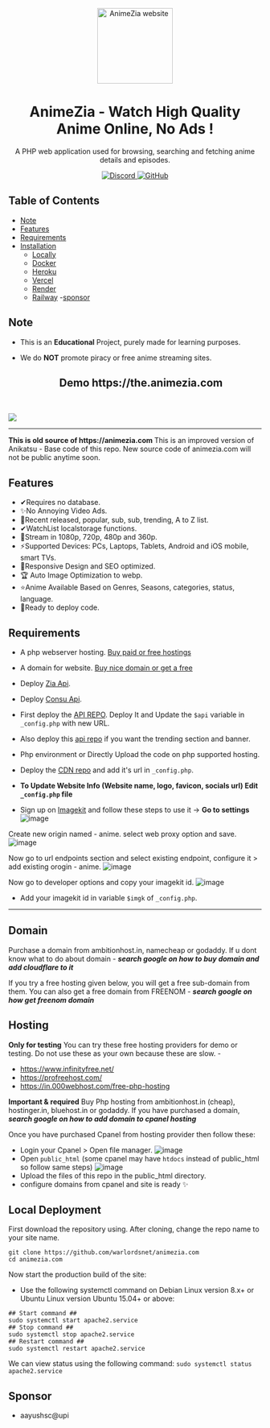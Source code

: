 <p align="center">
  <a href="https://animezia.com/">
    <img alt="AnimeZia website" src="https://cdnzia.pages.dev/images/logo.webp" width="150">
  </a>
</p>

<h1 align="center">
  AnimeZia - Watch High Quality Anime Online, No Ads !
</h1>

<p align="center">
 A PHP web application used for browsing, searching and fetching anime details and episodes.
</p>
<p align="center">
    <a href="https://discord.gg/43pgyxBDPg">
      <img src="https://img.shields.io/discord/987492554486452315?color=7289da&label=discord&logo=discord&logoColor=7289da" alt="Discord">
    </a>
    <a href="https://telegram.me/animezia_updates">
    <img src="https://img.shields.io/badge/-warlordsnet-blue?style=flat-square&logo=telegram&logoColor=white&link=https://www.telegram.me/animezia_updates" alt="GitHub">
  </a>
</p>

<h2> Table of Contents </h2>

- [Note](#note)
- [Features](#features)
- [Requirements](#requirements)
- [Installation](#installation)
  - [Locally](#locally)
  - [Docker](#docker)
  - [Heroku](#heroku)
  - [Vercel](#vercel)
  - [Render](#render)
  - [Railway](#railway)
-[sponsor](#sponsor)

## Note

* This is an **Educational** Project, purely made for learning purposes.
* We do **NOT** promote piracy or free anime streaming sites.

  <div align="center">
   <h2> Demo https://the.animezia.com </h2> <br>
   <!-- PREVIEW IMAGE -->
<img src="https://blogger.googleusercontent.com/img/b/R29vZ2xl/AVvXsEiceJ8ksJ7c_-6zydA2eB2l9jKM0ls32LALgy60oizZrMn4tJwZ1IH48aurvpgoH6aok11EjXQ5YPfytuc-oXJJ6q5Ar83fV6nXQrvgSdNhQPMZ96dNxkqh6SEyEJK6flk-UWQncxzqurvh_nls_yZ8VEDJ-zDpQeCVKdq1WzztkqsLendtpbNgXYXLQw/s700/Screenshot%202023-04-01%20184807.png">
  </div>
  
  <hr />
<strong>This is old source of https://animezia.com </strong>
This is an improved version of Anikatsu - Base code of this repo.
New source code of animezia.com will not be public anytime soon.


## Features 
 - ✔Requires no database.
 - ✨No Annoying Video Ads.
 - 🎁Recent released, popular, sub, sub, trending, A to Z list.
 - ✔WatchList localstorage functions.
 - 🎉Stream in 1080p, 720p, 480p and 360p.
 - ⚡Supported Devices: PCs, Laptops, Tablets, Android and iOS mobile, smart TVs.
 - 🎨Responsive Design and SEO optimized.
 - 🏆 Auto Image Optimization to webp. 
 - ⭐Anime Available Based on Genres, Seasons, categories, status, language.
 - 🚀Ready to deploy code.


## Requirements
 - A php webserver hosting. [Buy paid or free hostings](#hosting)
 - A domain for website. [Buy nice domain or get a free](#domain)
 - Deploy [Zia Api](#api).
 - Deploy [Consu Api](#api).
 - First deploy the <a href="https://github.com/warlordsnet/zia-api" >API REPO</a>. Deploy It and Update the `$api` variable in `_config.php` with new URL.
 - Also deploy this <a href="https://github.com/warlordsnet/consu-api">api repo</a> if you want the trending section and banner.
 - Php environment or Directly Upload the code on php supported hosting.
 - Deploy the <a href="https://github.com/warlordsnet/cdnzia">CDN repo</a> and add it's url in  `_config.php`.

 - **To Update Website Info (Website name, logo, favicon, socials url) Edit `_config.php` file**
 - Sign up on <a href="https://imagekit.io">Imagekit</a> and follow these steps to use it ->
 **Go to settings**
![image](https://user-images.githubusercontent.com/125268757/231135267-26a145c8-cb6f-49fc-a055-6db70d4529dd.png)

Create new origin named - anime. select web proxy option and save.
![image](https://user-images.githubusercontent.com/125268757/231141699-8963cb08-6298-4278-b5fe-f45223a5b376.png)

Now go to url endpoints section and select existing endpoint, configure it > add existing orogin - anime.
![image](https://user-images.githubusercontent.com/125268757/231142346-fefaf351-6177-4458-b419-b6f095133640.png)

Now go to developer options and copy your imagekit id.
![image](https://user-images.githubusercontent.com/125268757/231146646-e53e1eff-3e03-42dd-9838-3e83823a8c8d.png)

- Add your imagekit id in variable `$imgk` of `_config.php`.

<hr />

## Domain
Purchase a domain from ambitionhost.in, namecheap or godaddy.
If u dont know what to do about domain - **_search google on how to buy domain and add cloudflare to it_**

If you try a free hosting given below, you will get a free sub-domain from them.
You can also get a free domain from FREENOM - **_search google on how get freenom domain_**

## Hosting

**Only for testing**
You can try these free hosting providers for demo or testing. Do not use these as your own because these are slow. -
 - https://www.infinityfree.net/   
 - https://profreehost.com/   
 - https://in.000webhost.com/free-php-hosting


**Important & required**
Buy Php hosting from ambitionhost.in (cheap), hostinger.in, bluehost.in or godaddy.
If you have purchased a domain, **_search google on how to add domain to cpanel hosting_**

Once you have purchased Cpanel from hosting provider then follow these:
 - Login your Cpanel > Open file manager. ![image](https://user-images.githubusercontent.com/96106468/229330640-e5efbb5b-ca74-47f5-8316-f4a052cd9e4a.png)
 - Open `public_html` (some cpanel may have `htdocs` instead of public_html so follow same steps) ![image](https://user-images.githubusercontent.com/96106468/229330740-37fff5cd-fbc1-47fd-a57b-909b9abc50ea.png)
 - Upload the files of this repo in the public_html directory.
 - configure domains from cpanel and site is ready ✨

## Local Deployment

First download the repository using. After cloning, change the repo name to your site name.
```
git clone https://github.com/warlordsnet/animezia.com
cd animezia.com
```

Now start the production build of the site:
 - Use the following systemctl command on Debian Linux version 8.x+ or Ubuntu Linux version Ubuntu 15.04+ or above:

```
## Start command ##
sudo systemctl start apache2.service
## Stop command ##
sudo systemctl stop apache2.service
## Restart command ##
sudo systemctl restart apache2.service
```
We can view status using the following command:
`sudo systemctl status apache2.service`

## Sponsor
 - aayushsc@upi
